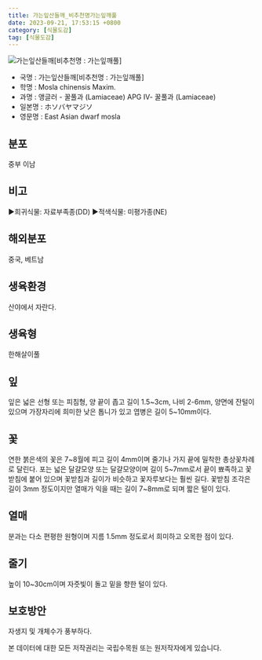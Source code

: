 ```yaml
---
title: 가는잎산들깨_비추천명가는잎깨풀
date: 2023-09-21, 17:53:15 +0800
category: [식물도감]
tag: [식물도감]
---
```




![가는잎산들깨[비추천명 : 가는잎깨풀]](http://www.nature.go.kr/fileUpload/plants/basic/Labiatae/Mosla/15868/1_th2.JPG)
- 국명 : 가는잎산들깨[비추천명 : 가는잎깨풀]
- 학명 : Mosla chinensis Maxim.
- 과명 : 앵글러 - 꿀풀과 (Lamiaceae) APG Ⅳ- 꿀풀과 (Lamiaceae)
- 일본명 : ホソバヤマジソ
- 영문명 : East Asian dwarf mosla


## 분포
중부 이남
## 비고
▶희귀식물: 자료부족종(DD)▶적색식물: 미평가종(NE)
## 해외분포
중국, 베트남
## 생육환경
산야에서 자란다.
## 생육형
한해살이풀
## 잎
잎은 넓은 선형 또는 피침형, 양 끝이 좁고 길이 1.5~3cm, 나비 2-6mm, 양면에 잔털이 있으며 가장자리에 희미한 낮은 톱니가 있고 엽병은 길이 5~10mm이다.
## 꽃
연한 붉은색의 꽃은 7~8월에 피고 길이 4mm이며 줄기나 가지 끝에 밀착한 총상꽃차례로 달린다. 포는 넓은 달걀모양 또는 달걀모양이며 길이 5~7mm로서 끝이 뾰족하고 꽃받침에 붙어 있으며 꽃받침과 길이가 비슷하고 꽃자루보다는 훨씬 길다. 꽃받침 조각은 길이 3mm 정도이지만 열매가 익을 때는 길이 7~8mm로 되며 짧은 털이 있다.
## 열매
분과는 다소 편평한 원형이며 지름 1.5mm 정도로서 희미하고 오목한 점이 있다.
## 줄기
높이 10~30cm이며 자줏빛이 돌고 밑을 향한 털이 있다.
## 보호방안
자생지 및 개체수가 풍부하다.






본 데이터에 대한 모든 저작권리는 국립수목원 또는 원저작자에게 있습니다.
